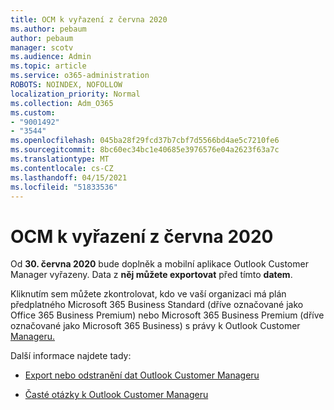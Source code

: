 ```yaml
---
title: OCM k vyřazení z června 2020
ms.author: pebaum
author: pebaum
manager: scotv
ms.audience: Admin
ms.topic: article
ms.service: o365-administration
ROBOTS: NOINDEX, NOFOLLOW
localization_priority: Normal
ms.collection: Adm_O365
ms.custom:
- "9001492"
- "3544"
ms.openlocfilehash: 045ba28f29fcd37b7cbf7d5566bd4ae5c7210fe6
ms.sourcegitcommit: 8bc60ec34bc1e40685e3976576e04a2623f63a7c
ms.translationtype: MT
ms.contentlocale: cs-CZ
ms.lasthandoff: 04/15/2021
ms.locfileid: "51833536"
---
```

# <a name="ocm-to-be-retired-june-2020"></a>OCM k vyřazení z června 2020


Od **30. června 2020** bude doplněk a mobilní aplikace Outlook Customer Manager vyřazeny. Data z  **něj můžete exportovat**  před tímto  **datem**.  

Kliknutím sem můžete zkontrolovat, kdo ve vaší organizaci má plán předplatného Microsoft 365 Business Standard (dříve označované jako Office 365 Business Premium) nebo Microsoft 365 Business Premium (dříve označované jako Microsoft 365 Business) s právy k Outlook Customer [Manageru.](https://admin.microsoft.com/AdminPortal/Home?ref=/users)

Další informace najdete tady:

- [Export nebo odstranění dat Outlook Customer Manageru](https://support.office.com/article/1a421cb4-e8de-4b44-bfb8-710b92820439)

- [Časté otázky k Outlook Customer Manageru](https://techcommunity.microsoft.com/t5/outlook-customer-manager/faq-frequently-asked-questions-about-outlook-customer-manager/m-p/29680)
